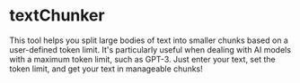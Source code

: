 # textChunker
This tool helps you split large bodies of text into smaller chunks based on a user-defined token limit. It's particularly useful when dealing with AI models with a maximum token limit, such as GPT-3. Just enter your text, set the token limit, and get your text in manageable chunks!
